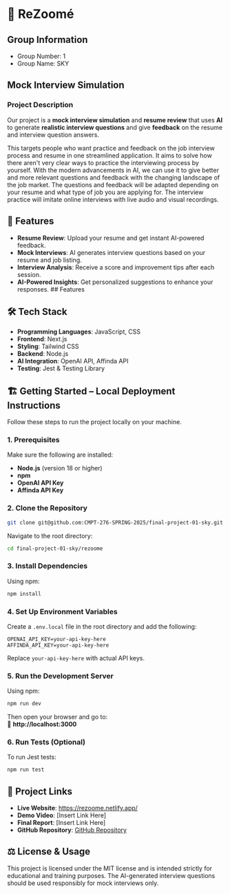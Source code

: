# 📄 ReZoomé


## Group Information
- Group Number: 1
- Group Name: SKY



## Mock Interview Simulation

### Project Description
Our project is a **mock interview simulation** and **resume review** that uses **AI** to generate **realistic interview questions** and give **feedback** on the resume and interview question answers. 

This targets people who want practice and feedback on the job interview process and resume in one streamlined application. It aims to solve how there aren't very clear ways to practice the interviewing process by yourself. With the modern advancements in AI, we can use it to give better and more relevant questions and feedback with the changing landscape of the job market. The questions and feedback will be adapted depending on your resume and what type of job you are applying for. The interview practice will imitate online interviews with live audio and visual recordings. 



## 🌟 Features  
- **Resume Review**: Upload your resume and get instant AI-powered feedback.  
- **Mock Interviews**: AI generates interview questions based on your resume and job listing.  
- **Interview Analysis**: Receive a score and improvement tips after each session.  
- **AI-Powered Insights**: Get personalized suggestions to enhance your responses. ## Features



## 🛠️ Tech Stack 
- **Programming Languages**: JavaScript, CSS
- **Frontend**: Next.js 
- **Styling**: Tailwind CSS  
- **Backend**: Node.js 
- **AI Integration**: OpenAI API, Affinda API  
- **Testing**: Jest & Testing Library  



## 🏗️ Getting Started – Local Deployment Instructions  
Follow these steps to run the project locally on your machine.  

### **1. Prerequisites**  
Make sure the following are installed:  
- **Node.js** (version 18 or higher)  
- **npm**  
- **OpenAI API Key**  
- **Affinda API Key**  

### **2. Clone the Repository**  
```bash
git clone git@github.com:CMPT-276-SPRING-2025/final-project-01-sky.git
```
Navigate to the root directory:
```bash
cd final-project-01-sky/rezoome
```

### **3. Install Dependencies**  
Using npm:  
```bash
npm install
```

### **4. Set Up Environment Variables**  
Create a `.env.local` file in the root directory and add the following:  
```env
OPENAI_API_KEY=your-api-key-here
AFFINDA_API_KEY=your-api-key-here
```
Replace `your-api-key-here` with actual API keys.  

### **5. Run the Development Server**  
Using npm:  
```bash
npm run dev
```
Then open your browser and go to:  
🔗 **http://localhost:3000**  

### **6. Run Tests (Optional)**  
To run Jest tests:  
```bash
npm run test
```




## 🔗 Project Links  
- **Live Website**: https://rezoome.netlify.app/
- **Demo Video**: [Insert Link Here]  
- **Final Report**: [Insert Link Here]  
- **GitHub Repository**: [GitHub Repository](https://github.com/CMPT-276-SPRING-2025/final-project-01-sky)


## ⚖️ License & Usage  
This project is licensed under the MIT license and is intended strictly for educational and training purposes. The AI-generated interview questions should be used responsibly for mock interviews only.
```

